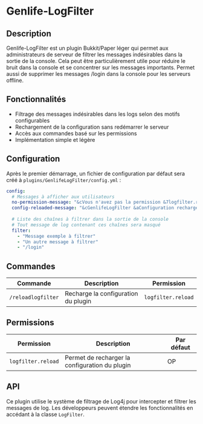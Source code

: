 # Genlife-LogFilter

## Description

Genlife-LogFilter est un plugin Bukkit/Paper léger qui permet aux administrateurs de serveur de filtrer les messages indésirables dans la sortie de la console. Cela peut être particulièrement utile pour réduire le bruit dans la console et se concentrer sur les messages importants. Permet aussi de supprimer les messages /login <mdp> dans la console pour les serveurs offline.

## Fonctionnalités

- Filtrage des messages indésirables dans les logs selon des motifs configurables
- Rechargement de la configuration sans redémarrer le serveur
- Accès aux commandes basé sur les permissions
- Implémentation simple et légère

## Configuration

Après le premier démarrage, un fichier de configuration par défaut sera créé à `plugins/GenlifeLogFilter/config.yml` :

```yaml
config:
  # Messages à afficher aux utilisateurs
  no-permission-message: "&cVous n'avez pas la permission &7logfilter.reload"
  config-reloaded-message: "&cGenlifeLogFilter &aConfiguration rechargée!"
  
  # Liste des chaînes à filtrer dans la sortie de la console
  # Tout message de log contenant ces chaînes sera masqué
  filter:
    - "Message exemple à filtrer"
    - "Un autre message à filtrer"
    - "/login"
```

## Commandes

| Commande | Description | Permission |
|---------|-------------|------------|
| `/reloadlogfilter` | Recharge la configuration du plugin | `logfilter.reload` |

## Permissions

| Permission | Description | Par défaut |
|------------|-------------|------------|
| `logfilter.reload` | Permet de recharger la configuration du plugin | OP |

## API

Ce plugin utilise le système de filtrage de Log4j pour intercepter et filtrer les messages de log. Les développeurs peuvent étendre les fonctionnalités en accédant à la classe `LogFilter`.
